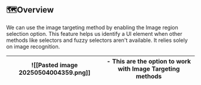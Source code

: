## 🗺️Overview

We can use the image targeting method by enabling the Image region selection option. This feature helps us identify a UI element when other methods like selectors and fuzzy selectors aren't available. It relies solely on image recognition.


| ![[Pasted image 20250504004359.png]] | - This are the option to work with Image Targeting methods |
| ------------------------------------ | ---------------------------------------------------------- |

